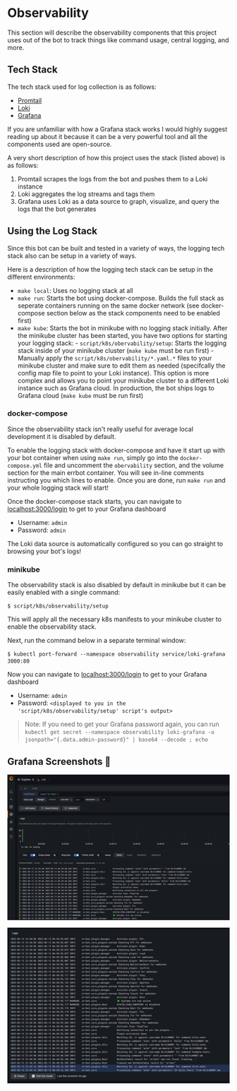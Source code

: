 # Observability

This section will describe the observability components that this project uses out of the bot to track things like command usage, central logging, and more.

## Tech Stack

The tech stack used for log collection is as follows:

- [Promtail](https://grafana.com/docs/loki/latest/clients/promtail/)
- [Loki](https://github.com/grafana/loki)
- [Grafana](https://grafana.com/)

If you are unfamiliar with how a Grafana stack works I would highly suggest reading up about it because it can be a very powerful tool and all the components used are open-source.

A very short description of how this project uses the stack (listed above) is as follows:

1. Promtail scrapes the logs from the bot and pushes them to a Loki instance
2. Loki aggregates the log streams and tags them
3. Grafana uses Loki as a data source to graph, visualize, and query the logs that the bot generates

## Using the Log Stack

Since this bot can be built and tested in a variety of ways, the logging tech stack also can be setup in a variety of ways.

Here is a description of how the logging tech stack can be setup in the different environments:

- `make local`: Uses no logging stack at all
- `make run`: Starts the bot using docker-compose. Builds the full stack as seperate containers running on the same docker network (see docker-compose section below as the stack components need to be enabled first)
- `make kube`: Starts the bot in minikube with no logging stack initially. After the minikube cluster has been started, you have two options for starting your logging stack:
      - `script/k8s/obervability/setup`: Starts the logging stack inside of your minikube cluster (`make kube` must be run first)
      - Manually apply the `script/k8s/obervability/*.yaml.*` files to your minikube cluster and make sure to edit them as needed (specifcally the config map file to point to your Loki instance). This option is more complex and allows you to point your minikube cluster to a different Loki instance such as Grafana cloud. In production, the bot ships logs to Grafana cloud (`make kube` must be run first)

### docker-compose

Since the observability stack isn't really useful for average local development it is disabled by default.

To enable the logging stack with docker-compose and have it start up with your bot container when using `make run`, simply go into the `docker-compose.yml` file and uncomment the `obervability` section, and the volume section for the main errbot container. You will see in-line comments instructing you which lines to enable. Once you are done, run `make run` and your whole logging stack will start!

Once the docker-compose stack starts, you can navigate to [localhost:3000/login](http://localhost:3000/login) to get to your Grafana dashboard

- Username: `admin`
- Password: `admin`

The Loki data source is automatically configured so you can go straight to browsing your bot's logs!

### minikube

The observability stack is also disabled by default in minikube but it can be easily enabled with a single command:

```console
$ script/k8s/observability/setup
```

This will apply all the necessary k8s manifests to your minikube cluster to enable the observability stack.

Next, run the command below in a separate terminal window:

```console
$ kubectl port-forward --namespace observability service/loki-grafana 3000:80
```

Now you can navigate to [localhost:3000/login](http://localhost:3000/login) to get to your Grafana dashboard

- Username: `admin`
- Password: `<displayed to you in the 'script/k8s/observability/setup' script's output>`

> Note: If you need to get your Grafana password again, you can run `kubectl get secret --namespace observability loki-grafana -o jsonpath="{.data.admin-password}" | base64 --decode ; echo`

## Grafana Screenshots 📸

![grafana errbot logs](assets/grafana-errbot-logs.png)

![grafana errbot live tail](assets/grafana-errbot-livetail.png)
